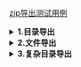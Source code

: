 [zip导出测试用例](./src/test/java/cn/wisewe/docx4j/output/builder/compression/CompressionExporterSpec.java)

<details>
<summary><b>1.目录导出</b></summary>

##### 效果

<blockquote>
. folders.zip       <br/>
|                   <br/>
|___test-classes/   <br/>   
|                   <br/>
|___abc/            <br/>
|&nbsp;&nbsp;&nbsp;&nbsp;|___1/           <br/>
|&nbsp;&nbsp;&nbsp;&nbsp;|___2/           <br/>
|&nbsp;&nbsp;&nbsp;&nbsp;|___3/           <br/>
|&nbsp;&nbsp;&nbsp;&nbsp;|___4/           <br/>
|&nbsp;&nbsp;&nbsp;&nbsp;|___5/           <br/>
|                   <br/>
|___cde/            <br/>
|&nbsp;&nbsp;&nbsp;&nbsp;|___6/           <br/>
|&nbsp;&nbsp;&nbsp;&nbsp;|___7/           <br/>
|&nbsp;&nbsp;&nbsp;&nbsp;|___8/           <br/>
|&nbsp;&nbsp;&nbsp;&nbsp;|___9/           <br/>
|                   <br/>
</blockquote>

##### 代码

```java
public void folders() throws FileNotFoundException {
    CompressionExporter.create()
        // 文件目录
        .folder(new File(this.getClass().getResource(OutputConstants.SLASH).getPath()))
        // 自定义目录
        .folder("abc", (fn, b) ->
            b.folders(IntStream.range(1, 6).boxed().collect(Collectors.toList()), t -> fn + t, (n, nfn, t) -> {})
        )
        .folder("cde", (fn, b) ->
            b.folders(IntStream.range(6, 10).boxed().collect(Collectors.toList()), t -> fn + t, (n, nfn, t) -> {})
        )
        .writeTo(new FileOutputStream(FileUtil.brotherPath(this.getClass(), "folders.zip")));
}
```

</details>

<details>
<summary><b>2.文件导出</b></summary>

##### 效果

<blockquote>    <br/> 
. files.zip     <br/>               
|               <br/> 
|___a.jpeg    <br/>           
|               <br/> 
|___a.docx    <br/>           
|               <br/> 
|___b.xlsx    <br/>           
|               <br/> 
|___c.pdf     <br/>       
|               <br/> 
</blockquote>

##### 代码

```java
public void files() throws FileNotFoundException {
    CompressionExporter.create()
        // 已有文件
        .file(new File(FileUtil.rootPath(this.getClass(), "/a.jpeg")))
        // 空的word文件
        .file(DocumentFileType.DOCX.fullName("a"), os -> DocumentBuilder.create().writeTo(os, false))
        // 空的excel文件
        .file(SpreadSheetFileType.XLSX.fullName("b"), os -> SpreadSheetBuilder.create().writeTo(os, false))
        // 空的pdf文件
        .file(PortableFileType.PDF.fullName("c"), os -> PortableBuilder.fastCreate().writeTo(os, false))
        .writeTo(new FileOutputStream(FileUtil.brotherPath(this.getClass(), "files.zip")));
}
```

</details>

<details>
<summary><b>3.复杂目录导出</b></summary>

##### 效果

<blockquote>    <br/> 
. complex.zip     <br/>               
|               <br/> 
|___cn/    <br/>           
|               <br/> 
|___test-classes/    <br/>           
|               <br/> 
|___女/    <br/>           
|&nbsp;&nbsp;&nbsp;&nbsp;| <br/> 
|&nbsp;&nbsp;&nbsp;&nbsp;|___DOCX/ <br/>
|&nbsp;&nbsp;&nbsp;&nbsp;|&nbsp;&nbsp;&nbsp;&nbsp;| <br>
|&nbsp;&nbsp;&nbsp;&nbsp;|&nbsp;&nbsp;&nbsp;&nbsp;|___张三.docx <br>
|&nbsp;&nbsp;&nbsp;&nbsp;|&nbsp;&nbsp;&nbsp;&nbsp;| <br>
|&nbsp;&nbsp;&nbsp;&nbsp;|&nbsp;&nbsp;&nbsp;&nbsp;|___王五.docx <br>
|&nbsp;&nbsp;&nbsp;&nbsp;|&nbsp;&nbsp;&nbsp;&nbsp;|  <br>
|&nbsp;&nbsp;&nbsp;&nbsp;|&nbsp;&nbsp;&nbsp;&nbsp;|___赵六.docx <br>
|&nbsp;&nbsp;&nbsp;&nbsp;| <br/> 
|&nbsp;&nbsp;&nbsp;&nbsp;|___PDF/ <br/> 
|&nbsp;&nbsp;&nbsp;&nbsp;|&nbsp;&nbsp;&nbsp;&nbsp;| <br>
|&nbsp;&nbsp;&nbsp;&nbsp;|&nbsp;&nbsp;&nbsp;&nbsp;|___张三.pdf <br>
|&nbsp;&nbsp;&nbsp;&nbsp;|&nbsp;&nbsp;&nbsp;&nbsp;| <br>
|&nbsp;&nbsp;&nbsp;&nbsp;|&nbsp;&nbsp;&nbsp;&nbsp;|___王五.pdf <br>
|&nbsp;&nbsp;&nbsp;&nbsp;|&nbsp;&nbsp;&nbsp;&nbsp;|  <br>
|&nbsp;&nbsp;&nbsp;&nbsp;|&nbsp;&nbsp;&nbsp;&nbsp;|___赵六.pdf <br>
|&nbsp;&nbsp;&nbsp;&nbsp;| <br/> 
|&nbsp;&nbsp;&nbsp;&nbsp;|___XLSX/ <br/> 
|&nbsp;&nbsp;&nbsp;&nbsp;|&nbsp;&nbsp;&nbsp;&nbsp;| <br>
|&nbsp;&nbsp;&nbsp;&nbsp;|&nbsp;&nbsp;&nbsp;&nbsp;|___张三.xlsx <br>
|&nbsp;&nbsp;&nbsp;&nbsp;|&nbsp;&nbsp;&nbsp;&nbsp;| <br>
|&nbsp;&nbsp;&nbsp;&nbsp;|&nbsp;&nbsp;&nbsp;&nbsp;|___王五.xlsx <br>
|&nbsp;&nbsp;&nbsp;&nbsp;|&nbsp;&nbsp;&nbsp;&nbsp;|  <br>
|&nbsp;&nbsp;&nbsp;&nbsp;|&nbsp;&nbsp;&nbsp;&nbsp;|___赵六.xlsx <br>
|&nbsp;&nbsp;&nbsp;&nbsp;| <br/> 
|&nbsp;&nbsp;&nbsp;&nbsp;|___ZIP/ <br/> 
|&nbsp;&nbsp;&nbsp;&nbsp;&nbsp;&nbsp;&nbsp;&nbsp;&nbsp;| <br>
|&nbsp;&nbsp;&nbsp;&nbsp;&nbsp;&nbsp;&nbsp;&nbsp;&nbsp;|___张三.zip <br>
|&nbsp;&nbsp;&nbsp;&nbsp;&nbsp;&nbsp;&nbsp;&nbsp;&nbsp;| <br>
|&nbsp;&nbsp;&nbsp;&nbsp;&nbsp;&nbsp;&nbsp;&nbsp;&nbsp;|___王五.zip <br>
|&nbsp;&nbsp;&nbsp;&nbsp;&nbsp;&nbsp;&nbsp;&nbsp;&nbsp;|  <br>
|&nbsp;&nbsp;&nbsp;&nbsp;&nbsp;&nbsp;&nbsp;&nbsp;&nbsp;|___赵六.zip <br>
|     <br/> 
|___男/     <br/>       
|&nbsp;&nbsp;&nbsp;&nbsp;| <br/> 
|&nbsp;&nbsp;&nbsp;&nbsp;|___DOCX/ <br/>
|&nbsp;&nbsp;&nbsp;&nbsp;|&nbsp;&nbsp;&nbsp;&nbsp;| <br>
|&nbsp;&nbsp;&nbsp;&nbsp;|&nbsp;&nbsp;&nbsp;&nbsp;|___李四.docx <br>
|&nbsp;&nbsp;&nbsp;&nbsp;|&nbsp;&nbsp;&nbsp;&nbsp;| <br>
|&nbsp;&nbsp;&nbsp;&nbsp;|&nbsp;&nbsp;&nbsp;&nbsp;|___燕七.docx <br>
|&nbsp;&nbsp;&nbsp;&nbsp;| <br/> 
|&nbsp;&nbsp;&nbsp;&nbsp;|___PDF/ <br/> 
|&nbsp;&nbsp;&nbsp;&nbsp;|&nbsp;&nbsp;&nbsp;&nbsp;| <br>
|&nbsp;&nbsp;&nbsp;&nbsp;|&nbsp;&nbsp;&nbsp;&nbsp;|___李四.pdf <br>
|&nbsp;&nbsp;&nbsp;&nbsp;|&nbsp;&nbsp;&nbsp;&nbsp;| <br>
|&nbsp;&nbsp;&nbsp;&nbsp;|&nbsp;&nbsp;&nbsp;&nbsp;|___燕七.pdf <br>
|&nbsp;&nbsp;&nbsp;&nbsp;| <br/> 
|&nbsp;&nbsp;&nbsp;&nbsp;|___XLSX/ <br/> 
|&nbsp;&nbsp;&nbsp;&nbsp;|&nbsp;&nbsp;&nbsp;&nbsp;| <br>
|&nbsp;&nbsp;&nbsp;&nbsp;|&nbsp;&nbsp;&nbsp;&nbsp;|___李四.xlsx <br>
|&nbsp;&nbsp;&nbsp;&nbsp;|&nbsp;&nbsp;&nbsp;&nbsp;| <br>
|&nbsp;&nbsp;&nbsp;&nbsp;|&nbsp;&nbsp;&nbsp;&nbsp;|___燕七.xlsx <br>
|&nbsp;&nbsp;&nbsp;&nbsp;| <br/> 
|&nbsp;&nbsp;&nbsp;&nbsp;|___ZIP/ <br/> 
|&nbsp;&nbsp;&nbsp;&nbsp;&nbsp;&nbsp;&nbsp;&nbsp;&nbsp;| <br>
|&nbsp;&nbsp;&nbsp;&nbsp;&nbsp;&nbsp;&nbsp;&nbsp;&nbsp;|___李四.zip <br>
|&nbsp;&nbsp;&nbsp;&nbsp;&nbsp;&nbsp;&nbsp;&nbsp;&nbsp;| <br>
|&nbsp;&nbsp;&nbsp;&nbsp;&nbsp;&nbsp;&nbsp;&nbsp;&nbsp;|___燕七.zip <br>
|<br>
|___a.jpeg  <br/>
| <br>
|___b.png <br>
| <br>
</blockquote>

##### 代码

```java
public void complex() throws FileNotFoundException {
        // 文件类型示例
        // 将数据按照性别分组 合并处理性别列 模拟sql分组 但不保证列表数据顺序
        List<String> sexList =
            SpecDataFactory.tableData().stream().map(Person::getSex).distinct().collect(Collectors.toList());
        Map<String, List<Person>> groupBySex =
            SpecDataFactory.tableData().stream().collect(Collectors.groupingBy(Person::getSex));
        CompressionExporter.create()
            // 直接添加文件
            .any(new File(FileUtil.rootPath(this.getClass(), "/a.jpeg")))
            .file(new File(FileUtil.rootPath(this.getClass(), "/b.png")))
            // 直接添加目录 test class path root
            .any(new File(this.getClass().getResource(OutputConstants.SLASH).getPath()))
            .folder(new File(this.getClass().getResource(OutputConstants.SLASH + "cn").getPath()))
            // 动态文件夹及文件
            .folders(sexList, it -> it, (u, fn, b) -> {
                // 对应性别的docx文档
                b.folder(fn + DocumentFileType.DOCX.name(), (sfn, nb) ->
                    nb.files(groupBySex.get(u), p -> DocumentFileType.DOCX.fullName(sfn + p.getName()), (p, os) ->
                        DocumentBuilder.create()
                            .header("我是页眉")
                            .footer("我是页脚")
                            .headingParagraph(p.getName() + "个人信息", ParagraphStyle.SUB_HEADING)
                            .table(2, 3, t ->
                                t.row(r -> r.headCells("姓名", "年龄", "性别"))
                                    .row(r -> r.dataCells(p::getName, p::getAge, p::getSex))
                            )
                            .writeTo(os, false)
                    )
                );
                // 对应性别的xlsx文档
                b.folder(fn + SpreadSheetFileType.XLSX.name(), (sfn, nb) ->
                    nb.files(groupBySex.get(u), p -> SpreadSheetFileType.XLSX.fullName(sfn + p.getName()), (p, os) ->
                        SpreadSheetBuilder.create()
                            .workbook(wb ->
                                wb.sheet(s ->
                                    // 表头行
                                    s.row(r -> r.headCells("姓名", "年龄", "性别"))
                                        // 数据行
                                        .row(r -> r.dataCells(p::getName, p::getAge, p::getSex))
                                )
                            )
                            .writeTo(os, false)
                    )
                );
                // 对应性别的pdf文档
                b.folder(fn + PortableFileType.PDF.name(), (sfn, nb) ->
                    nb.files(groupBySex.get(u), p -> PortableFileType.PDF.fullName(sfn + p.getName()), (p, os) ->
                        PortableBuilder.create()
                            .event(new DefaultTextWatermarkHandler(p.getName()))
                            .open()
                            .headingParagraph(p.getName() + "个人信息", Fonts.HEADING_1)
                            .textParagraph(String.format("姓名:%s", p.getName()))
                            .textParagraph(String.format("年龄:%s", p.getAge()))
                            .textParagraph(String.format("性别:%s", p.getSex()))
                            .writeTo(os, false)
                    )
                );
                // 空压缩包
                b.folder(fn + CompressionFileType.ZIP.name(), (sfn, nb) ->
                    nb.files(groupBySex.get(u), p -> CompressionFileType.ZIP.fullName(sfn + p.getName()), (p, os) ->
                        CompressionExporter.create().writeTo(os, false)
                    )
                );
            })
            .writeTo(new FileOutputStream(FileUtil.brotherPath(this.getClass(), "complex.zip")));
    }
```

</details>
